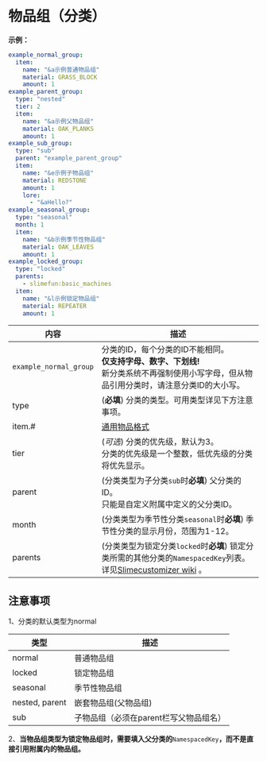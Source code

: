 # 物品组（分类）

**示例：**

```yaml
example_normal_group:
  item:
    name: "&a示例普通物品组"
    material: GRASS_BLOCK
    amount: 1
example_parent_group:
  type: "nested"
  tier: 2
  item:
    name: "&a示例父物品组"
    material: OAK_PLANKS
    amount: 1
example_sub_group:
  type: "sub"
  parent: "example_parent_group"
  item:
    name: "&e示例子物品组"
    material: REDSTONE
    amount: 1
    lore: 
      - "&aHello?"
example_seasonal_group:
  type: "seasonal"
  month: 1
  item:
    name: "&b示例季节性物品组"
    material: OAK_LEAVES
    amount: 1
example_locked_group:
  type: "locked"
  parents:
    - slimefun:basic_machines
  item:
    name: "&l示例锁定物品组"
    material: REPEATER
    amount: 1       
```

| 内容 | 描述 |
| -------- | -------- |
| `example_normal_group` | 分类的ID，每个分类的ID不能相同。<br>**仅支持字母、数字、下划线!**<br>新分类系统不再强制使用小写字母，但从物品引用分类时，请注意分类ID的大小写。 |
| type | (**必填**) 分类的类型。可用类型详见下方注意事项。 |
| item.# | [通用物品格式](format/universal-item-format.md)| 可选择性添加`modelId`、`lore`、`glow`等。 |
| tier | (*可选*) 分类的优先级，默认为3。<br>分类的优先级是一个整数，低优先级的分类将优先显示。 |
| parent | (分类类型为子分类`sub`时**必填**) 父分类的ID。<br>只能是自定义附属中定义的父分类ID。 |
| month | (分类类型为季节性分类`seasonal`时**必填**) 季节性分类的显示月份，范围为1-12。 |
| parents | (分类类型为锁定分类`locked`时**必填**) 锁定分类所需的其他分类的`NamespacedKey`列表。<br>详见[Slimecustomizer wiki](https://slimefun-addons-wiki.guizhanss.cn/slime-customizer/Categories) 。 |

## 注意事项

1、分类的默认类型为normal

| 类型             | 描述                     |
| -------------- | ---------------------- |
| normal         | 普通物品组                  |
| locked         | 锁定物品组                  |
| seasonal       | 季节性物品组                 |
| nested, parent | 嵌套物品组(父物品组)            |
| sub            | 子物品组（必须在parent栏写父物品组名） |

2、**当物品组类型为锁定物品组时，需要填入父分类的**`NamespacedKey`**，而不是直接引用附属内的物品组。**

